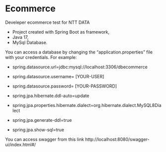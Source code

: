 <h1>Ecommerce</h1>
Develeper ecommerce test for NTT DATA

+ Project created with Spring Boot as framework, 
+ Java 17, 
+ MySql Database.

You can access a database by changing the “application.properties” file with your credentials.
For example:

+ spring.datasource.url=jdbc:mysql://localhost:3306/dbecommerce
+ spring.datasource.username= [YOUR-USER]
+ spring.datasource.password= [YOUR-PASSWORD]

+ spring.jpa.hibernate.ddl-auto=update
+ spring.jpa.properties.hibernate.dialect=org.hibernate.dialect.MySQL8Dialect

+ spring.jpa.generate-ddl=true
+ spring.jpa.show-sql=true


You can access swagger from this link
http://localhost:8080/swagger-ui/index.html#/
